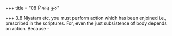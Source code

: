 +++
title = "08 नियतङ् कुरु"

+++
3.8 Niyatam etc. you must perform action which has been enjoined i.e.,
prescribed in the scriptures. For, even the just subsistence of body
depends on action. Because -
